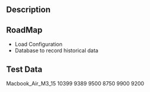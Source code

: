 ## Description

## RoadMap
- Load Configuration
- Database to record historical data

## Test Data
Macbook_Air_M3_15 10399 9389 9500 8750 9900 9200
